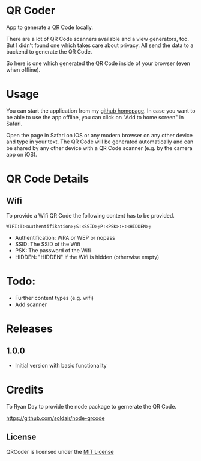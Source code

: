 # QR Coder

App to generate a QR Code locally.

There are a lot of QR Code scanners available and a view generators, too.
But I didn't found one which takes care about privacy. All send the data to a backend
to generate the QR Code. 

So here is one which generated the QR Code inside of your browser (even when offline).

# Usage

You can start the application from my [github homepage](https://olibu.github.io/qrcoder/).
In case you want to be able to use the app offline, you can click on "Add to home screen"
in Safari.

Open the page in Safari on iOS or any modern browser on any other device and type in your text.
The QR Code will be generated automatically and can be shared by any other device with a QR Code scanner 
(e.g. by the camera app on iOS).

# QR Code Details

## Wifi

To provide a Wifi QR Code the following content has to be provided.

```
WIFI:T:<Authentifikation>;S:<SSID>;P:<PSK>:H:<HIDDEN>;
```
* Authentification: WPA or WEP or nopass
* SSID: The SSID of the Wifi
* PSK: The password of the Wifi
* HIDDEN: "HIDDEN" if the Wifi is hidden (otherwise empty)

# Todo:

* Further content types (e.g. wifi)
* Add scanner

# Releases

## 1.0.0

* Initial version with basic functionality
  
# Credits

To Ryan Day to provide the node package to gernerate the QR Code.

https://github.com/soldair/node-qrcode

## License

QRCoder is licensed under the [MIT License](https://tldrlegal.com/l/mit)